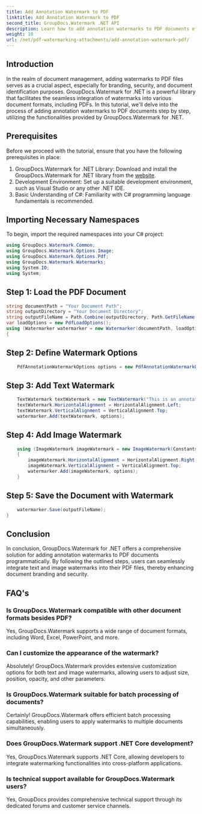 ```yaml
---
title: Add Annotation Watermark to PDF
linktitle: Add Annotation Watermark to PDF
second_title: GroupDocs.Watermark .NET API
description: Learn how to add annotation watermarks to PDF documents effortlessly using GroupDocs.Watermark for .NET. Enhance document branding and security with ease.
weight: 10
url: /net/pdf-watermarking-attachments/add-annotation-watermark-pdf/
---
```

## Introduction
In the realm of document management, adding watermarks to PDF files serves as a crucial aspect, especially for branding, security, and document identification purposes. GroupDocs.Watermark for .NET is a powerful library that facilitates the seamless integration of watermarks into various document formats, including PDFs. In this tutorial, we'll delve into the process of adding annotation watermarks to PDF documents step by step, utilizing the functionalities provided by GroupDocs.Watermark for .NET.
## Prerequisites
Before we proceed with the tutorial, ensure that you have the following prerequisites in place:
1. GroupDocs.Watermark for .NET Library: Download and install the GroupDocs.Watermark for .NET library from the [website](https://releases.groupdocs.com/Watermark/net/).
2. Development Environment: Set up a suitable development environment, such as Visual Studio or any other .NET IDE.
3. Basic Understanding of C#: Familiarity with C# programming language fundamentals is recommended.

## Importing Necessary Namespaces
To begin, import the required namespaces into your C# project:
```csharp
using GroupDocs.Watermark.Common;
using GroupDocs.Watermark.Options.Image;
using GroupDocs.Watermark.Options.Pdf;
using GroupDocs.Watermark.Watermarks;
using System.IO;
using System;
```
## Step 1: Load the PDF Document
```csharp
string documentPath = "Your Document Path";
string outputDirectory = "Your Document Directory";
string outputFileName = Path.Combine(outputDirectory, Path.GetFileName(documentPath));
var loadOptions = new PdfLoadOptions();
using (Watermarker watermarker = new Watermarker(documentPath, loadOptions))
{
```
## Step 2: Define Watermark Options
```csharp
	PdfAnnotationWatermarkOptions options = new PdfAnnotationWatermarkOptions();
```
## Step 3: Add Text Watermark
```csharp
	TextWatermark textWatermark = new TextWatermark("This is an annotation watermark", new Font("Arial", 8));
	textWatermark.HorizontalAlignment = HorizontalAlignment.Left;
	textWatermark.VerticalAlignment = VerticalAlignment.Top;
	watermarker.Add(textWatermark, options);
```
## Step 4: Add Image Watermark
```csharp
	using (ImageWatermark imageWatermark = new ImageWatermark(Constants.ProtectJpg))
	{
		imageWatermark.HorizontalAlignment = HorizontalAlignment.Right;
		imageWatermark.VerticalAlignment = VerticalAlignment.Top;
		watermarker.Add(imageWatermark, options);
	}
```
## Step 5: Save the Document with Watermark
```csharp
	watermarker.Save(outputFileName);
}
```

## Conclusion
In conclusion, GroupDocs.Watermark for .NET offers a comprehensive solution for adding annotation watermarks to PDF documents programmatically. By following the outlined steps, users can seamlessly integrate text and image watermarks into their PDF files, thereby enhancing document branding and security.
## FAQ's
### Is GroupDocs.Watermark compatible with other document formats besides PDF?
Yes, GroupDocs.Watermark supports a wide range of document formats, including Word, Excel, PowerPoint, and more.
### Can I customize the appearance of the watermark?
Absolutely! GroupDocs.Watermark provides extensive customization options for both text and image watermarks, allowing users to adjust size, position, opacity, and other parameters.
### Is GroupDocs.Watermark suitable for batch processing of documents?
Certainly! GroupDocs.Watermark offers efficient batch processing capabilities, enabling users to apply watermarks to multiple documents simultaneously.
### Does GroupDocs.Watermark support .NET Core development?
Yes, GroupDocs.Watermark supports .NET Core, allowing developers to integrate watermarking functionalities into cross-platform applications.
### Is technical support available for GroupDocs.Watermark users?
Yes, GroupDocs provides comprehensive technical support through its dedicated forums and customer service channels.
